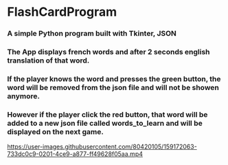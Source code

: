 # FlashCardProgram

### A simple Python program built with Tkinter, JSON
### The App displays french words and after 2 seconds english translation of that word.
### If the player knows the word and presses the green button, the word will be removed from the json file and will not be showen anymore.
### However if the player click the red button, that word will be added to a new json file called words_to_learn and will be displayed on the next game.




https://user-images.githubusercontent.com/80420105/159172063-733dc0c9-0201-4ce9-a877-ff49628f05aa.mp4

